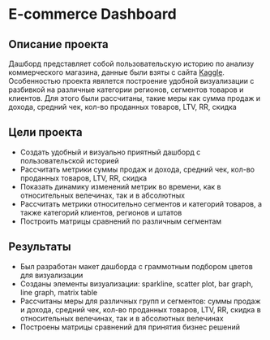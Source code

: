 # E-commerce Dashboard
## Описание проекта
Дашборд представляет собой пользовательскую историю по анализу коммерческого магазина, данные были взяты с сайта [Kaggle](https://www.kaggle.com/datasets/abdulqaderasiirii/e-commerce-data). Особенностью проекта явялется построение удобной визуализации с разбивкой
на различные категории регионов, сегментов товаров и клиентов. Для этого были рассчитаны, такие меры как сумма продаж и дохода, средний чек, кол-во проданных товаров, LTV, RR, скидка
## Цели проекта
+ Создать удобный и визуально приятный дашборд с пользовательской историей
+ Рассчитать метрики суммы продаж и дохода, средний чек, кол-во проданных товаров, LTV, RR, скидка
+ Показать динамику изменений метрик во времени, как в относительных велечинах, так и в абсолютных
+ Рассчитать метрики относительно сегментов и категорий товаров, а также категорий клиентов, регионов и штатов
+ Построить матрицы сравнений по различным сегментам
## Результаты
+ Был разработан макет дашборда с граммотным подбором цветов для визуализации
+ Созданы элементы визуализации: sparkline, scatter plot, bar graph, line graph, matrix table
+ Рассчитаны меры для различных групп и сегментов: суммы продаж и дохода, средний чек, кол-во проданных товаров, LTV, RR, скидка в относительных велечинах, так и в абсолютных велечинах
+ Построены матрицы сравнений для принятия бизнес решений
